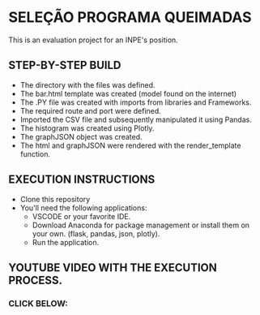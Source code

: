# SELEÇÃO PROGRAMA QUEIMADAS

This is an evaluation project for an INPE's position.

## STEP-BY-STEP BUILD

* The directory with the files was defined.
* The bar.html template was created (model found on the internet)
* The .PY file was created with imports from libraries and Frameworks.
* The required route and port were defined.
* Imported the CSV file and subsequently manipulated it using Pandas.
* The histogram was created using Plotly.
* The graphJSON object was created.
* The html and graphJSON were rendered with the render_template function.

## EXECUTION INSTRUCTIONS

* Clone this repository
* You'll need the following applications: 
    * VSCODE or your favorite IDE.
    * Download Anaconda for package management or install them on your own. (flask, pandas, json, plotly).
    * Run the application.

## YOUTUBE VIDEO WITH  THE EXECUTION PROCESS. 
### CLICK BELOW:






